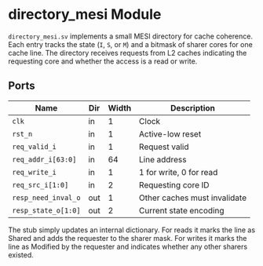 # directory_mesi Module

`directory_mesi.sv` implements a small MESI directory for cache coherence. Each entry tracks the
state (`I`, `S`, or `M`) and a bitmask of sharer cores for one cache line. The directory
receives requests from L2 caches indicating the requesting core and whether the
access is a read or write.

## Ports

| Name | Dir | Width | Description |
|------|-----|-------|-------------|
| `clk` | in | 1 | Clock |
| `rst_n` | in | 1 | Active-low reset |
| `req_valid_i` | in | 1 | Request valid |
| `req_addr_i[63:0]` | in | 64 | Line address |
| `req_write_i` | in | 1 | 1 for write, 0 for read |
| `req_src_i[1:0]` | in | 2 | Requesting core ID |
| `resp_need_inval_o` | out | 1 | Other caches must invalidate |
| `resp_state_o[1:0]` | out | 2 | Current state encoding |

The stub simply updates an internal dictionary. For reads it marks the line as
Shared and adds the requester to the sharer mask. For writes it marks the line as
Modified by the requester and indicates whether any other sharers existed.
